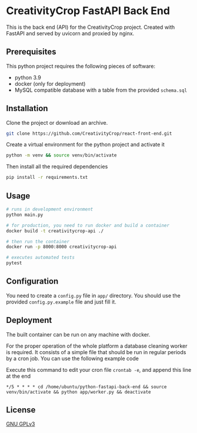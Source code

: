 # CreativityCrop FastAPI Back End

This is the back end (API) for the CreativityCrop project. Created with FastAPI and served by uvicorn and proxied by nginx.

## Prerequisites

This python project requires the following pieces of software:
* python 3.9
* docker (only for deployment)
* MySQL compatible database with a table from the provided `schema.sql`

## Installation

Clone the project or download an archive.

```bash
git clone https://github.com/CreativityCrop/react-front-end.git
```

Create a virtual environment for the python project and activate it

```bash
python -m venv && source venv/bin/activate
```

Then install all the required dependencies

```bash
pip install -r requirements.txt
```

## Usage

```bash
# runs in development environment
python main.py

# for production, you need to run docker and build a container
docker build -t creativitycrop-api ./

# then run the container
docker run -p 8000:8000 creativitycrop-api

# executes automated tests
pytest
```

## Configuration

You need to create a `config.py` file in `app/` directory. You should use the provided `config.py.example` file and just fill it.

## Deployment

The built container can be run on any machine with docker.

For the proper operation of the whole platform a database cleaning worker is required. It consists of a simple file that should be run in regular periods by a cron job. You can use the following example code

Execute this command to edit your cron file `crontab -e`, and append this line at the end 

`*/5 * * * * cd /home/ubuntu/python-fastapi-back-end && source venv/bin/activate && python app/worker.py && deactivate`


## License

[GNU GPLv3](https://www.gnu.org/licenses/gpl-3.0.html)